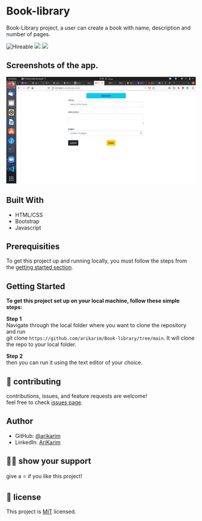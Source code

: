 # Book-library

Book-Library project, a user can create a book with name, description and number of pages.

![Hireable](https://img.shields.io/badge/Hireable-yes-success) ![](https://img.shields.io/badge/Mobile--responsive-yes-green) ![](https://img.shields.io/badge/-Microverse%20projects-blueviolet)


## Screenshots of the app.

![image](./img/screen.png)
## Built With

- HTML/CSS
- Bootstrap
- Javascript

## Prerequisities

To get this project up and running locally, you must follow the steps from the [getting started section](#getting-started).

## Getting Started

**To get this project set up on your local machine, follow these simple steps:**

**Step 1**<br>
Navigate through the local folder where you want to clone the repository and run<br>
git clone `https://github.com/arikarim/Book-library/tree/main`. It will clone the repo to your local folder.<br>

**Step 2**<br>
then you can run it using the text editor of your choice.


## 🤝 contributing

contributions, issues, and feature requests are welcome!<br/>feel free to check [issues page](https://github.com/arikarim/Book-library/issues).

## Author

- GitHub: [@arikarim](https://github.com/arikarim)
- LinkedIn: [AriKarim](https://www.linkedin.com/in/ari-karim-523bb81b3)

## 🙋‍♂ show your support

give a ⭐️ if you like this project!

## 📝 license

This project is [MIT](LICENSE) licensed.

